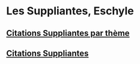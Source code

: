# Les Suppliantes, Eschyle

## [Citations Suppliantes par thème](Citations%20Suppliantes%20par%20thème)

## [Citations Suppliantes](Citations%20Suppliantes)
